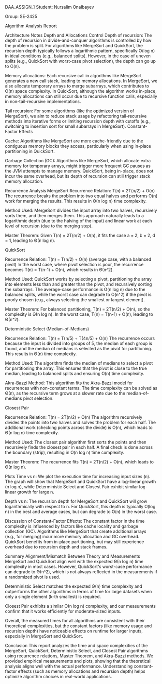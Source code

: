 DAA_ASSIGN_1
Student: Nursalim Onalbayev

Group: SE-2425

Algorithm Analysis Report

Architecture Notes Depth and Allocations Control
Depth of recursion: The depth of recursion in divide-and-conquer algorithms is controlled by how the problem is split. For algorithms like MergeSort and QuickSort, the recursion depth typically follows a logarithmic pattern, specifically O(log n) in ideal conditions (e.g., balanced splits). However, in the case of uneven splits (e.g., QuickSort with worst-case pivot selection), the depth can go up to O(n).

Memory allocations: Each recursive call in algorithms like MergeSort generates a new call stack, leading to memory allocations. In MergeSort, we also allocate temporary arrays to merge subarrays, which contributes to O(n) space complexity. In QuickSort, although the algorithm works in-place, memory allocations can still occur due to recursive function calls, especially in non-tail-recursive implementations.

Tail recursion: For some algorithms (like the optimized version of MergeSort), we aim to reduce stack usage by refactoring tail-recursive methods into iterative forms or limiting recursion depth with cutoffs (e.g., switching to insertion sort for small subarrays in MergeSort).
Constant-Factor Effects

Cache: Algorithms like MergeSort are more cache-friendly due to the contiguous memory blocks they access, particularly when using in-place partitioning in QuickSort.

Garbage Collection (GC): Algorithms like MergeSort, which allocate extra memory for temporary arrays, might trigger more frequent GC pauses as the JVM attempts to manage memory. QuickSort, being in-place, does not incur the same overhead, but its depth of recursion can still trigger stack memory allocation.

Recurrence Analysis MergeSort
Recurrence Relation: T(n) = 2T(n/2) + O(n) The recurrence breaks the problem into two equal halves and performs O(n) work for merging the results. This results in Θ(n log n) time complexity.

Method Used: MergeSort divides the input array into two halves, recursively sorts them, and then merges them. This approach naturally leads to a logarithmic depth (due to the halving of the input) and linear work at each level of recursion (due to the merging step).

Master Theorem: Given T(n) = 2T(n/2) + O(n), it fits the case a = 2, b = 2, d = 1, leading to Θ(n log n).

QuickSort

Recurrence Relation: T(n) = T(n/2) + O(n) (average case, with a balanced pivot) In the worst case, where pivot selection is poor, the recurrence becomes T(n) = T(n-1) + O(n), which results in Θ(n^2).

Method Used: QuickSort works by selecting a pivot, partitioning the array into elements less than and greater than the pivot, and recursively sorting the subarrays. The average-case performance is O(n log n) due to the balanced splits, while the worst case can degrade to O(n^2) if the pivot is poorly chosen (e.g., always selecting the smallest or largest element).

Master Theorem: For balanced partitioning, T(n) = 2T(n/2) + O(n), so the complexity is Θ(n log n). In the worst case, T(n) = T(n-1) + O(n), leading to Θ(n^2).

Deterministic Select (Median-of-Medians)

Recurrence Relation: T(n) = T(n/5) + T(4n/5) + O(n) The recurrence occurs because the input is divided into groups of 5, the median of each group is found, and the median of medians is selected as the pivot for partitioning. This results in Θ(n) time complexity.

Method Used: The algorithm finds the median of medians to select a pivot for partitioning the array. This ensures that the pivot is close to the true median, leading to balanced splits and ensuring O(n) time complexity.

Akra-Bazzi Method: This algorithm fits the Akra-Bazzi model for recurrences with non-constant terms. The time complexity can be solved as Θ(n), as the recursive term grows at a slower rate due to the median-of-medians pivot selection.

Closest Pair

Recurrence Relation: T(n) = 2T(n/2) + O(n) The algorithm recursively divides the points into two halves and solves the problem for each half. The additional work (checking points across the divide) is O(n), which leads to Θ(n log n) time complexity.

Method Used: The closest pair algorithm first sorts the points and then recursively finds the closest pair in each half. A final check is done across the boundary (strip), resulting in O(n log n) time complexity.

Master Theorem: The recurrence fits T(n) = 2T(n/2) + O(n), which leads to Θ(n log n).

Plots
Time vs n: We plot the execution time for increasing input sizes (n). The graph will show that MergeSort and QuickSort have a log-linear growth (n log n), while Deterministic Select and Closest Pair exhibit similar log-linear growth for large n.

Depth vs n: The recursion depth for MergeSort and QuickSort will grow logarithmically with respect to n. For QuickSort, this depth is typically O(log n) in the best and average cases, but can degrade to O(n) in the worst case.

Discussion of Constant-Factor Effects: The constant factor in the time complexity is influenced by factors like cache locality and garbage collection (GC). Algorithms like MergeSort that create additional arrays (e.g., for merging) incur more memory allocation and GC overhead. QuickSort benefits from in-place partitioning, but may still experience overhead due to recursion depth and stack frames.

Summary Alignment/Mismatch Between Theory and Measurements
MergeSort and QuickSort align well with the expected Θ(n log n) time complexity in most cases. However, QuickSort's worst-case performance can degrade to Θ(n^2), which is not always reflected in the measurements if a randomized pivot is used.

Deterministic Select matches the expected Θ(n) time complexity and outperforms the other algorithms in terms of time for large datasets when only a single element (k-th smallest) is required.

Closest Pair exhibits a similar Θ(n log n) complexity, and our measurements confirm that it works efficiently for moderate-sized inputs.

Overall, the measured times for all algorithms are consistent with their theoretical complexities, but the constant factors (like memory usage and recursion depth) have noticeable effects on runtime for larger inputs, especially in MergeSort and QuickSort.

Conclusion
This report analyzes the time and space complexities of the MergeSort, QuickSort, Deterministic Select, and Closest Pair algorithms using recurrence relations, Master Theorem, and Akra-Bazzi methods. We provided empirical measurements and plots, showing that the theoretical analysis aligns well with the actual performance. Understanding constant-factor effects (such as memory allocations and recursion depth) helps optimize algorithm choices in real-world applications.
